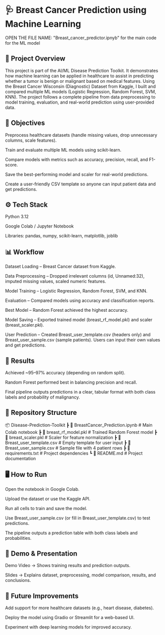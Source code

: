 # 🩺 Breast Cancer Prediction using Machine Learning
OPEN THE FILE NAME: "Breast_cancer_predictor.ipnyb" for the main code for the ML model
## 📌 Project Overview
This project is part of the AI/ML Disease Prediction Toolkit. It demonstrates how machine learning can be applied in healthcare to assist in predicting whether a tumor is benign or malignant based on medical features.
Using the Breast Cancer Wisconsin (Diagnostic) Dataset from Kaggle, I built and compared multiple ML models (Logistic Regression, Random Forest, SVM, KNN). The project follows a complete pipeline from data preprocessing to model training, evaluation, and real-world prediction using user-provided data.
## 🎯 Objectives

Preprocess healthcare datasets (handle missing values, drop unnecessary columns, scale features).

Train and evaluate multiple ML models using scikit-learn.

Compare models with metrics such as accuracy, precision, recall, and F1-score.

Save the best-performing model and scaler for real-world predictions.

Create a user-friendly CSV template so anyone can input patient data and get predictions.

## ⚙️ Tech Stack

Python 3.12

Google Colab / Jupyter Notebook

Libraries: pandas, numpy, scikit-learn, matplotlib, joblib

## 📊 Workflow

Dataset Loading – Breast Cancer dataset from Kaggle.

Data Preprocessing – Dropped irrelevant columns (id, Unnamed:32), imputed missing values, scaled numeric features.

Model Training – Logistic Regression, Random Forest, SVM, and KNN.

Evaluation – Compared models using accuracy and classification reports.

Best Model – Random Forest achieved the highest accuracy.

Model Saving – Exported trained model (breast_rf_model.pkl) and scaler (breast_scaler.pkl).

User Prediction – Created Breast_user_template.csv (headers only) and Breast_user_sample.csv (sample patients). Users can input their own values and get predictions.

## 🚀 Results

Achieved ~95–97% accuracy (depending on random split).

Random Forest performed best in balancing precision and recall.

Final pipeline outputs predictions in a clear, tabular format with both class labels and probability of malignancy.

## 📂 Repository Structure

📦 Disease-Prediction-Toolkit
 ┣ 📜 BreastCancer_Prediction.ipynb   # Main Colab notebook
 ┣ 📜 breast_rf_model.pkl             # Trained Random Forest model
 ┣ 📜 breast_scaler.pkl               # Scaler for feature normalization
 ┣ 📜 Breast_user_template.csv        # Empty template for user input
 ┣ 📜 Breast_user_sample.csv          # Sample file with 4 patient rows
 ┣ 📜 requirements.txt                # Project dependencies
 ┗ 📜 README.md                       # Project documentation
## 🖥️ How to Run

Open the notebook in Google Colab.

Upload the dataset or use the Kaggle API.

Run all cells to train and save the model.

Use Breast_user_sample.csv (or fill in Breast_user_template.csv) to test predictions.

The pipeline outputs a prediction table with both class labels and probabilities.

## 🎥 Demo & Presentation

Demo Video → Shows training results and prediction outputs.

Slides → Explains dataset, preprocessing, model comparison, results, and conclusions.

## 📌 Future Improvements

Add support for more healthcare datasets (e.g., heart disease, diabetes).

Deploy the model using Gradio or Streamlit for a web-based UI.

Experiment with deep learning models for improved accuracy.
